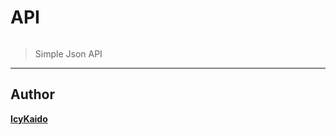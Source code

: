 
# API

<img src="https://camo.githubusercontent.com/43a182459c67f169261a556d76805a697d1ac7d390b5b5a2b7e476773e2882c3/68747470733a2f2f696d672e736869656c64732e696f2f62616467652f56657273696f6e2d312e302e302d627269676874677265656e3f7374796c653d666f722d7468652d6261646765266c6f676f3d6170707665796f72" alt="">

> Simple Json API

---

## Author

**[IcyKaido](https://github.com/IcyKaido)**



